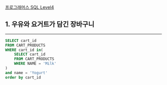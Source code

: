 [프로그래머스 SQL Level4](https://school.programmers.co.kr/learn/challenges)

## 1. 우유와 요거트가 담긴 장바구니
---
```sql
SELECT cart_id
FROM CART_PRODUCTS
WHERE cart_id in(
    SELECT cart_id
    FROM CART_PRODUCTS
    WHERE NAME = 'Milk'
)
and name = 'Yogurt'
order by cart_id
```
<br>
